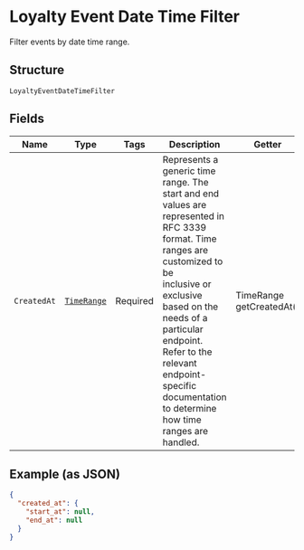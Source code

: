 
# Loyalty Event Date Time Filter

Filter events by date time range.

## Structure

`LoyaltyEventDateTimeFilter`

## Fields

| Name | Type | Tags | Description | Getter |
|  --- | --- | --- | --- | --- |
| `CreatedAt` | [`TimeRange`](../../doc/models/time-range.md) | Required | Represents a generic time range. The start and end values are<br>represented in RFC 3339 format. Time ranges are customized to be<br>inclusive or exclusive based on the needs of a particular endpoint.<br>Refer to the relevant endpoint-specific documentation to determine<br>how time ranges are handled. | TimeRange getCreatedAt() |

## Example (as JSON)

```json
{
  "created_at": {
    "start_at": null,
    "end_at": null
  }
}
```

